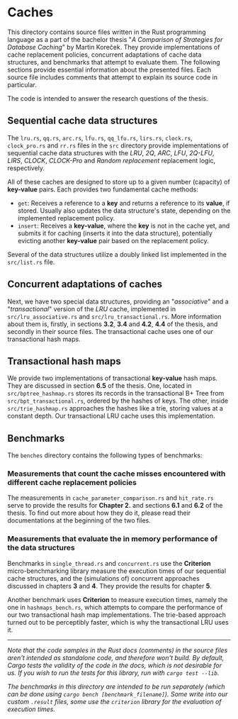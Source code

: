 <!--
SPDX-FileCopyrightText: 2024 2023 Martin Koreček

SPDX-License-Identifier: GPL-3.0-or-later
-->

# Caches

This directory contains source files written in the Rust programming language as a part of the bachelor thesis "*A Comparison of Strategies for Database Caching*" by Martin Koreček. They provide implementations of cache replacement policies, concurrent adaptations of cache data structures, and benchmarks that attempt to evaluate them. The following sections provide essential information about the presented files. Each source file includes comments that attempt to explain its source code in particular.

The code is intended to answer the research questions of the thesis.

## Sequential cache data structures

The `lru.rs`, `qq.rs`, `arc.rs`, `lfu.rs`, `qq_lfu.rs`, `lirs.rs`, `clock.rs`, `clock_pro.rs` and `rr.rs` files in the `src` directory provide implementations of sequential cache data structures with the *LRU*, *2Q*, *ARC*, *LFU*, *2Q-LFU*, *LIRS*, *CLOCK*, *CLOCK-Pro* and *Random replacement* replacement logic, respectively.

All of these caches are designed to store up to a given number (capacity) of **key-value** pairs. Each provides two fundamental cache methods:

* `get`: Receives a reference to a **key** and returns a reference to its **value**, if stored. Usually also updates the data structure's state, depending on the implemented replacement policy.
* `insert`: Receives a **key-value**, where the **key** is not in the cache yet, and submits it for caching (inserts it into the data structure), potentially evicting another **key-value** pair based on the replacement policy.

Several of the data structures utilize a doubly linked list implemented in the `src/list.rs` file.

## Concurrent adaptations of caches

Next, we have two special data structures, providing an "*associative*" and a "*transactional*" version of the *LRU* cache, implemented in `src/lru_associative.rs` and `src/lru_transactional.rs`. More information about them is, firstly, in sections **3.2**, **3.4** and **4.2**, **4.4** of the thesis, and secondly in their source files. The transactional cache uses one of our transactional hash maps.

## Transactional hash maps

We provide two implementations of transactional **key-value** hash maps. They are discussed in section **6.5** of the thesis. One, located in `src/bptree_hashmap.rs` stores its records in the transactional B+ Tree from `src/bpt_transactional.rs`, ordered by the hashes of keys. The other, inside `src/trie_hashmap.rs` approaches the hashes like a trie, storing values at a constant depth. Our transactional LRU cache uses this implementation.

## Benchmarks

The `benches` directory contains the following types of benchmarks:

### Measurements that count the cache misses encountered with different cache replacement policies

The measurements in `cache_parameter_comparison.rs` and `hit_rate.rs` serve to provide the results for **Chapter 2.** and sections **6.1** and **6.2** of the thesis. To find out more about how they do it, please read their documentations at the beginning of the two files.

### Measurements that evaluate the in memory performance of the data structures

Benchmarks in `single_thread.rs` and `concurrent.rs` use the **Criterion** micro-benchmarking library measure the execution times of our sequential cache structures, and the (simulations of) concurrent approaches discussed in chapters **3** and **4**. They provide the results for chapter **5**.

Another benchmark uses **Criterion** to measure execution times, namely the one in `hashmaps_bench.rs`, which attempts to compare the performance of our two transactional hash map implementations. The trie-based approach turned out to be perceptibly faster, which is why the transactional LRU uses it.

---

*Note that the code samples in the Rust docs (comments) in the source files aren't intended as standalone code, and therefore won't build. By default, Cargo tests the validity of the code in the docs, which is not desirable for us. If you wish to run the tests for this library, run with `cargo test --lib`.*

*The benchmarks in this directory are intended to be run separately (which can be done using `cargo bench [benchmark_filename]`). Some write into our custom `.result` files, some use the `criterion` library for the evaluation of execution times.*
